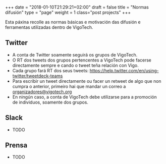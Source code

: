 +++
date = "2018-01-10T21:29:21+02:00"
draft = false
title = "Normas difusión"
type = "page"
weight = 1
class="post projects"
+++

Esta páxina recolle as normas básicas e motivación das difusión e ferramentas utilizadas dentro de VigoTech.

## Twitter

- A conta de Twitter soamente seguirá os grupos de VigoTech.
- O RT dos tweets dos grupos pertencentes a VigoTech pode facerse directamente sempre e cando o tweet teña relación con Vigo.
- Cada grupo fará RT dos seus tweets: https://help.twitter.com/en/using-twitter/tweetdeck-teams
- Para escribir un tweet directamente ou facer un retweet de algo que non cumpra o anterior, primeiro hai que mandar un correo a organizadores@vigotech.org
- En ningún caso, a conta de VigoTech debe utilizarse para a promoción de individuos, soamente dos grupos.

## Slack

- TODO

## Prensa

- TODO
